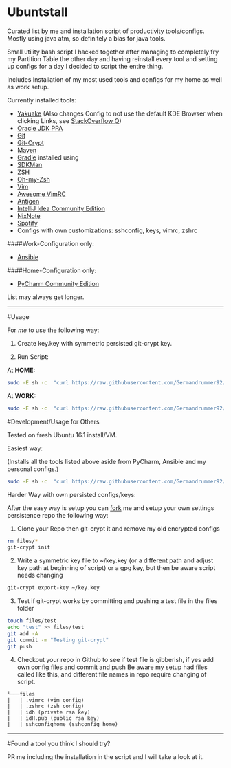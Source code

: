 # Ubuntstall

Curated list by me and installation script of productivity tools/configs. Mostly using java atm, so definitely a bias for java tools.

Small utility bash script I hacked together after managing to completely fry my Partition Table the other day and having 
reinstall every tool and setting up configs for a day I decided to script the entire thing.

Includes Installation of my most used tools and configs for my home as well as work setup.

Currently installed tools:

* [Yakuake](https://www.kde.org/applications/system/yakuake/) (Also changes Config to not use the default KDE Browser when 
clicking Links, see [StackOverflow Q](http://askubuntu.com/questions/62182/how-do-i-change-the-default-browser-that-konsole-opens-urls-with))
* [Oracle JDK PPA](https://launchpad.net/~webupd8team/+archive/ubuntu/java)
* [Git](https://git-scm.com/)
* [Git-Crypt](https://github.com/AGWA/git-crypt)
* [Maven](https://maven.apache.org/)
* [Gradle](https://gradle.org/) installed using
* [SDKMan](http://sdkman.io/)
* [ZSH](http://zsh.sourceforge.net/)
* [Oh-my-Zsh](https://github.com/robbyrussell/oh-my-zsh)
* [Vim](http://www.vim.org/)
* [Awesome VimRC](https://github.com/amix/vimrc)
* [Antigen](https://github.com/zsh-users/antigen)
* [IntelliJ Idea Community Edition](https://www.jetbrains.com/idea/)
* [NixNote](https://sourceforge.net/projects/nevernote/)
* [Spotify](https://www.spotify.com/de/)
* Configs with own customizations: sshconfig, keys, vimrc, zshrc

####Work-Configuration only:
* [Ansible](https://www.ansible.com/)

####Home-Configuration only:
* [PyCharm Community Edition](https://www.jetbrains.com/pycharm/)


List may always get longer.

---

#Usage

For _me_ to use the following way: 

1. Create key.key with symmetric persisted git-crypt key.

2. Run Script:
  
At __HOME:__
```bash
sudo -E sh -c  "curl https://raw.githubusercontent.com/Germandrummer92/ubuntustall/master/ubuntstall.sh | bash -s -- -ho"```
```
At __WORK:__
```bash
sudo -E sh -c  "curl https://raw.githubusercontent.com/Germandrummer92/ubuntustall/master/ubuntstall.sh | bash -s -- -w"```
```
#Development/Usage for Others

Tested on fresh Ubuntu 16.1 install/VM.

Easiest way:

(Installs all the tools listed above aside from PyCharm, Ansible and my personal configs.)

```bash
sudo -E sh -c  "curl https://raw.githubusercontent.com/Germandrummer92/ubuntustall/master/ubuntstall.sh | bash -s -- -o"
```

Harder Way with own persisted configs/keys:

After the easy way is setup you can [fork](https://help.github.com/articles/fork-a-repo/) me and setup your
own settings persistence repo the following way:

1. Clone your Repo then git-crypt it and remove my old encrypted configs
```bash
rm files/*
git-crypt init
```
2. Write a symmetric key file to ~/key.key (or a different path and adjust key path at beginning of script) or a gpg key, but then be aware script needs changing
```bash
git-crypt export-key ~/key.key
```
3. Test if git-crypt works by committing and pushing a test file in the files folder
```bash
touch files/test
echo "test" >> files/test
git add -A
git commit -m "Testing git-crypt"
git push 
```
4. Checkout your repo in Github to see if test file is gibberish, if yes add own config files and commit and push
   Be aware my setup had files called like this, and different file names in repo require changing of script.

   
```project
└───files
|   | .vimrc (vim config)
|   | .zshrc (zsh config)
|   | idh (private rsa key)
|   | idH.pub (public rsa key)
|   | sshconfighome (sshconfig home)
```

---

#Found a tool you think I should try?

PR me including the installation in the script and I will take a look at it.
